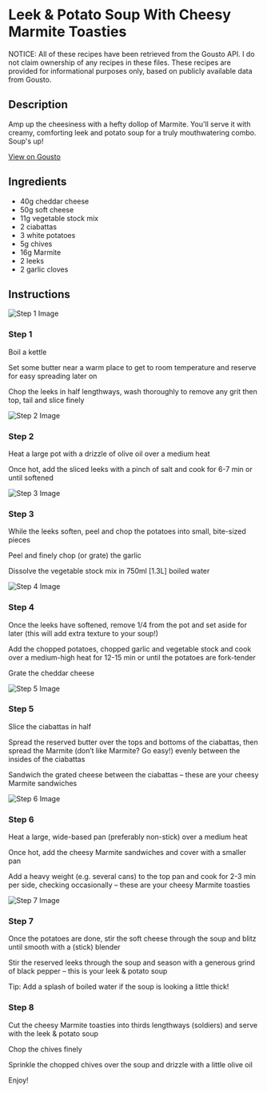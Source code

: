 # Leek & Potato Soup With Cheesy Marmite Toasties

NOTICE: All of these recipes have been retrieved from the Gousto API. I do not claim ownership of any recipes in these files. These recipes are provided for informational purposes only, based on publicly available data from Gousto.

## Description

Amp up the cheesiness with a hefty dollop of Marmite. You'll serve it with creamy, comforting leek and potato soup for a truly mouthwatering combo. Soup's up! 

[View on Gousto](https://www.gousto.co.uk/recipes/cookbook/leek-potato-soup-with-cheesy-marmite-toastie)

## Ingredients

- 40g cheddar cheese
- 50g soft cheese
- 11g vegetable stock mix 
- 2 ciabattas
- 3 white potatoes
- 5g chives
- 16g Marmite
- 2 leeks
- 2 garlic cloves

## Instructions

![Step 1 Image](https://production-media.gousto.co.uk/cms/recipe-step-image/2007.-step-1-x200.jpg)

### Step 1

Boil a kettle

Set some butter near a warm place to get to room temperature and reserve for easy spreading later on

Chop the leeks in half lengthways, wash thoroughly to remove any grit then top, tail and slice finely

![Step 2 Image](https://production-media.gousto.co.uk/cms/recipe-step-image/2007.-step-2-x200.jpg)

### Step 2

Heat a large pot with a drizzle of olive oil over a medium heat

Once hot, add the sliced leeks with a pinch of salt and cook for 6-7 min or until softened

![Step 3 Image](https://production-media.gousto.co.uk/cms/recipe-step-image/2007.-step-3-x200.jpg)

### Step 3

While the leeks soften, peel and chop the potatoes into small, bite-sized pieces

Peel and finely chop (or grate) the garlic

Dissolve the vegetable stock mix in 750ml <span class="text-danger">[1.3L]</span> boiled water

![Step 4 Image](https://production-media.gousto.co.uk/cms/recipe-step-image/2007.-step-4-x200.jpg)

### Step 4

Once the leeks have softened, remove 1/4 from the pot and set aside for later (this will add extra texture to your soup!)

Add the chopped potatoes, chopped garlic and vegetable stock and cook over a medium-high heat for 12-15 min or until the potatoes are fork-tender

Grate the cheddar cheese

![Step 5 Image](https://production-media.gousto.co.uk/cms/recipe-step-image/step-5-archive-1620750625657-x200.jpg)

### Step 5

Slice the ciabattas in half

Spread the reserved butter over the tops and bottoms of the ciabattas, then spread the Marmite (don’t like Marmite? Go easy!) evenly between the insides of the ciabattas

Sandwich the grated cheese between the ciabattas – these are your cheesy Marmite sandwiches

![Step 6 Image](https://production-media.gousto.co.uk/cms/recipe-step-image/step-6-archive-1620750629788-x200.jpg)

### Step 6

Heat a large, wide-based pan (preferably non-stick) over a medium heat

Once hot, add the cheesy Marmite sandwiches and cover with a smaller pan

Add a heavy weight (e.g. several cans) to the top pan and cook for 2-3 min per side, checking occasionally – these are your cheesy Marmite toasties

![Step 7 Image](https://production-media.gousto.co.uk/cms/recipe-step-image/2007.-step-7-x200.jpg)

### Step 7

Once the potatoes are done, stir the soft cheese through the soup and blitz until smooth with a (stick) blender

Stir the reserved leeks through the soup and season with a generous grind of black pepper – this is your leek & potato soup

Tip: Add a splash of boiled water if the soup is looking a little thick!

### Step 8

Cut the cheesy Marmite toasties into thirds lengthways (soldiers) and serve with the leek & potato soup

Chop the chives finely

Sprinkle the chopped chives over the soup and drizzle with a little olive oil

Enjoy!

